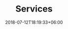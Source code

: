 ---
title: "Services"
date: 2018-07-12T18:19:33+06:00
heading : "Mixing"
description : "Mixing"
expertise_title: "Recording"
expertise_sectors: "Recording"
---